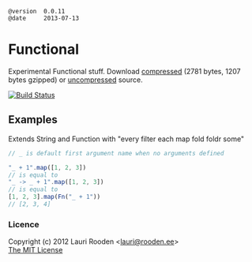 
[1]: https://raw.github.com/litejs/fn-lite/master/min.functional.js
[2]: https://raw.github.com/litejs/fn-lite/master/functional.js


    @version  0.0.11
    @date     2013-07-13


Functional
==========

Experimental Functional stuff.
Download [compressed][1] 
(2781 bytes, 1207 bytes gzipped)
or [uncompressed][2] source.


[![Build Status](https://travis-ci.org/litejs/functional-lite.png?branch=master)](https://travis-ci.org/litejs/functional-lite)


Examples
--------

Extends String and Function with "every filter each map fold foldr some"

```javascript
// _ is default first argument name when no arguments defined

"_ + 1".map([1, 2, 3])
// is equal to
"_ -> _ + 1".map([1, 2, 3])
// is equal to
[1, 2, 3].map(Fn("_ + 1"))
// [2, 3, 4]
```

### Licence

Copyright (c) 2012 Lauri Rooden &lt;lauri@rooden.ee&gt;  
[The MIT License](http://lauri.rooden.ee/mit-license.txt)


